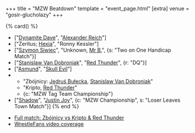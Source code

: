 +++
title = "MZW Beatdown"
template = "event_page.html"
[extra]
venue = "gosir-glucholazy"
+++

{% card() %}
- ["[Dynamite Dave](@/w/dynamite-dave.md)", "[Alexander Reich](@/w/alex-ace.md)"]
- ["Zeritus; [Hexia](@/w/hexia.md)", "Ronny Kessler"]
- ["[Szymon Siwiec](@/w/szymon-siwiec.md)", "Unknown, [Mr B.](@/w/mr-b.md)", {s: "Two
      on One Handicap Match"}]
- ["[Stanislaw Van Dobroniak](@/w/stanislaw-van-dobroniak.md)", "[Red Thunder](@/w/red-thunder.md)",
  {r: "DQ"}]
- ["[Asmund](@/w/asmund.md)", "[Skull Evil](@/w/skull-evil.md)"]
- - "Zbójnicy: [Jędruś Bułecka](@/w/jedrus-bulecka.md), [Stanislaw Van Dobroniak](@/w/stanislaw-van-dobroniak.md)"
  - "Kripto, [Red Thunder](@/w/red-thunder.md)"
  - {c: "MZW Tag Team Championship"}
- ["[Shadow](@/w/shadow.md)", "[Justin Joy](@/w/justin-joy.md)", {c: "MZW Championship",
    s: "Loser Leaves Town Match"}]
{% end %}

* [Full match: Zbójnicy vs Kripto & Red Thunder](https://youtu.be/DEkQgT53Nnc)
* [WrestleFans video coverage](https://youtu.be/4LgYjxWLvFs)
